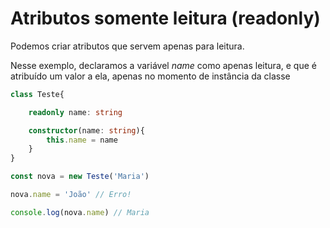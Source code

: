 # Atributos somente leitura (readonly)
Podemos criar atributos que servem apenas para leitura.

Nesse exemplo, declaramos a variável *name* como apenas leitura, e que é atribuído um valor a ela, apenas no momento de instância da classe

```ts
class Teste{

    readonly name: string

    constructor(name: string){
        this.name = name
    }
}

const nova = new Teste('Maria')

nova.name = 'João' // Erro!

console.log(nova.name) // Maria
```


